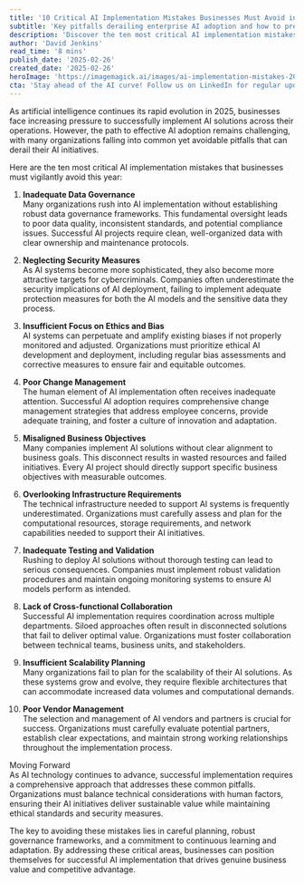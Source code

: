 ```yaml
---
title: '10 Critical AI Implementation Mistakes Businesses Must Avoid in 2025'
subtitle: 'Key pitfalls derailing enterprise AI adoption and how to prevent them'
description: 'Discover the ten most critical AI implementation mistakes that businesses must avoid in 2025, from inadequate data governance to poor vendor management. Learn how to ensure successful AI adoption while maintaining security, ethics, and business alignment.'
author: 'David Jenkins'
read_time: '8 mins'
publish_date: '2025-02-26'
created_date: '2025-02-26'
heroImage: 'https://imagemagick.ai/images/ai-implementation-mistakes-2025.jpg'
cta: 'Stay ahead of the AI curve! Follow us on LinkedIn for regular updates on AI implementation best practices and insider insights from industry experts.'
---
```


As artificial intelligence continues its rapid evolution in 2025, businesses face increasing pressure to successfully implement AI solutions across their operations. However, the path to effective AI adoption remains challenging, with many organizations falling into common yet avoidable pitfalls that can derail their AI initiatives.

Here are the ten most critical AI implementation mistakes that businesses must vigilantly avoid this year:

1. **Inadequate Data Governance**  
   Many organizations rush into AI implementation without establishing robust data governance frameworks. This fundamental oversight leads to poor data quality, inconsistent standards, and potential compliance issues. Successful AI projects require clean, well-organized data with clear ownership and maintenance protocols.

2. **Neglecting Security Measures**  
   As AI systems become more sophisticated, they also become more attractive targets for cybercriminals. Companies often underestimate the security implications of AI deployment, failing to implement adequate protection measures for both the AI models and the sensitive data they process.

3. **Insufficient Focus on Ethics and Bias**  
   AI systems can perpetuate and amplify existing biases if not properly monitored and adjusted. Organizations must prioritize ethical AI development and deployment, including regular bias assessments and corrective measures to ensure fair and equitable outcomes.

4. **Poor Change Management**  
   The human element of AI implementation often receives inadequate attention. Successful AI adoption requires comprehensive change management strategies that address employee concerns, provide adequate training, and foster a culture of innovation and adaptation.

5. **Misaligned Business Objectives**  
   Many companies implement AI solutions without clear alignment to business goals. This disconnect results in wasted resources and failed initiatives. Every AI project should directly support specific business objectives with measurable outcomes.

6. **Overlooking Infrastructure Requirements**  
   The technical infrastructure needed to support AI systems is frequently underestimated. Organizations must carefully assess and plan for the computational resources, storage requirements, and network capabilities needed to support their AI initiatives.

7. **Inadequate Testing and Validation**  
   Rushing to deploy AI solutions without thorough testing can lead to serious consequences. Companies must implement robust validation procedures and maintain ongoing monitoring systems to ensure AI models perform as intended.

8. **Lack of Cross-functional Collaboration**  
   Successful AI implementation requires coordination across multiple departments. Siloed approaches often result in disconnected solutions that fail to deliver optimal value. Organizations must foster collaboration between technical teams, business units, and stakeholders.

9. **Insufficient Scalability Planning**  
   Many organizations fail to plan for the scalability of their AI solutions. As these systems grow and evolve, they require flexible architectures that can accommodate increased data volumes and computational demands.

10. **Poor Vendor Management**  
    The selection and management of AI vendors and partners is crucial for success. Organizations must carefully evaluate potential partners, establish clear expectations, and maintain strong working relationships throughout the implementation process.

Moving Forward  
As AI technology continues to advance, successful implementation requires a comprehensive approach that addresses these common pitfalls. Organizations must balance technical considerations with human factors, ensuring their AI initiatives deliver sustainable value while maintaining ethical standards and security measures.

The key to avoiding these mistakes lies in careful planning, robust governance frameworks, and a commitment to continuous learning and adaptation. By addressing these critical areas, businesses can position themselves for successful AI implementation that drives genuine business value and competitive advantage.